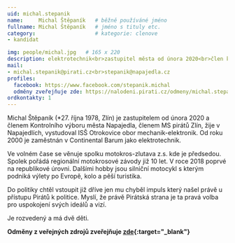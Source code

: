```yaml
---
uid: michal.stepanik
name:     Michal Štěpaník  	# běžně používáné jméno
fullname: Michal Štěpaník  	# jméno s tituly etc.
category:                   # kategorie: clenove
- kandidat

img: people/michal.jpg   # 165 x 220
description: elektrotechnik<br>zastupitel města od února 2020<br>člen kontrolního výboru
mail:
- michal.stepanik@pirati.cz<br>stepanik@napajedla.cz
profiles:
  facebook: https://www.facebook.com/stepanik.michal
  odměny zveřejňuje zde: https://nalodeni.pirati.cz/odmeny/michal.stepanik
ordkontakty: 1
---
```


Michal Štěpaník (*27. října 1978, Zlín) je zastupitelem od února 2020 a členem Kontrolního výboru města Napajedla, členem MS pirátů Zlín, žije v Napajedlích, vystudoval ISŠ Otrokovice obor mechanik-elektronik. Od roku 2000 je zaměstnán v Continental Barum jako elektrotechnik.

Ve volném čase se věnuje spolku motokros-zlutava z.s. kde je předsedou. Spolek pořádá regionální motokrosové závody již 10 let. V roce 2018 poprvé na republikové úrovni. Dalšími hobby jsou silniční motocykl s kterým podniká výlety po Evropě, kolo a pěší turistika.

Do politiky chtěl vstoupit již dříve jen mu chyběl impuls který našel právě u přístupu Pirátů k politice. Myslí, že právě Pirátská strana je ta pravá volba pro uspokojení svých ideálů a vizí.

Je rozvedený a má dvě děti.

**Odměny z veřejných zdrojů zveřejňuje [zde](https://nalodeni.pirati.cz/odmeny/michal.stepanik){:target="_blank"}**
